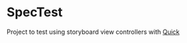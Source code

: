 SpecTest
========

Project to test using storyboard view controllers with [Quick](https://github.com/Quick/Quick)
